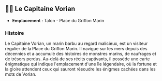 ## 👨‍🌾 Le Capitaine Vorian

- **Emplacement** : Talon - Place du Griffon Marin

### Histoire

Le Capitaine Vorian, un marin barbu au regard malicieux, est un visiteur régulier de la Place du Griffon Marin. Il navigue sur les mers depuis des décennies et a accumulé des histoires de monstres marins, de naufrages et de trésors perdus. Au-delà de ses récits captivants, il possède une carte énigmatique qui indique l'emplacement d'une île légendaire, où la fortune et la gloire attendent ceux qui sauront résoudre les énigmes cachées dans les mots de Vorian.
